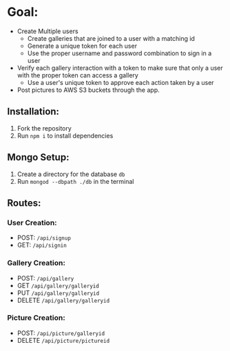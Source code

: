 # Goal:
* Create Multiple users
  * Create galleries that are joined to a user with a matching id
  * Generate a unique token for each user
  * Use the proper username and password combination to sign in a user
* Verify each gallery interaction with a token to make sure that only a user with the proper token can access a gallery
  * Use a user's unique token to approve each action taken by a user
* Post pictures to AWS S3 buckets through the app.

## Installation:
1. Fork the repository
2. Run ```npm i``` to install dependencies

## Mongo Setup:
1. Create a directory for the database `db`
2. Run `mongod --dbpath ./db` in the terminal


## Routes:

### User Creation:
* POST: ```/api/signup```
* GET: ```/api/signin```


### Gallery Creation:
* POST: ```/api/gallery```
* GET ```/api/gallery/galleryid```
* PUT ```/api/gallery/galleryid```
* DELETE ```/api/gallery/galleryid```

### Picture Creation:
* POST: ```/api/picture/galleryid```
* DELETE ```/api/picture/pictureid```
